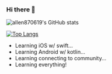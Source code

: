 ### Hi there 👋

![allen870619's GitHub stats](https://github-readme-stats.vercel.app/api?username=allen870619&show_icons=true&bg_color=30,de5d42,489dec&text_color=ffffff&title_color=ffffff&icon_color=70aef0)

[![Top Langs](https://github-readme-stats.vercel.app/api/top-langs/?username=allen870619&layout=compact)](https://github.com/anuraghazra/github-readme-stats)

- Learning iOS w/ swift...
- Learning Android w/ kotlin...
- Learning connecting to community...
- Learning everything!

<!--
**allen870619/allen870619** is a ✨ _special_ ✨ repository because its `README.md` (this file) appears on your GitHub profile.

Here are some ideas to get you started:

- 🔭 I’m currently working on ...
- 🌱 I’m currently learning ...
- 👯 I’m looking to collaborate on ...
- 🤔 I’m looking for help with ...
- 💬 Ask me about ...
- 📫 How to reach me: ...
- 😄 Pronouns: ...
- ⚡ Fun fact: ...
-->
